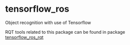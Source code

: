 # tensorflow_ros
Object recognition with use of Tensorflow

RQT tools related to this package can be found in package [tensorflow_ros_rqt](https://github.com/tue-robotics/image_recognition/tree/master/tensorflow_ros_rqt)
